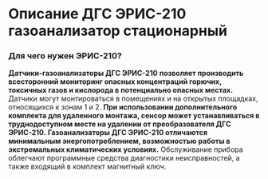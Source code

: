 # Описание ДГС ЭРИС-210 газоанализатор стационарный
### Для чего нужен ЭРИС-210?
**Датчики-газоанализаторы ДГС ЭРИС-210** **позволяет производить всесторонний мониторинг опасных концентраций горючих, токсичных газов и кислорода в потенциально опасных местах.** Датчики могут монтироваться в помещениях и на открытых площадках, относящихся к зонам 1 и 2.
**При использовании дополнительного комплекта для удаленного монтажа, сенсор может устанавливаться в труднодоступном месте на удалении от преобразователя ДГС ЭРИС-210.**
**Газоанализаторы ДГС ЭРИС-210 отличаются минимальным энергопотреблением, возможностью работы в экстремальных климатических условиях.** Обслуживание прибора облегчают программные средства диагностики неисправностей, а также входящий в комплект магнитный ключ.
